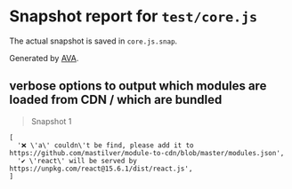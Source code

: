 # Snapshot report for `test/core.js`

The actual snapshot is saved in `core.js.snap`.

Generated by [AVA](https://ava.li).

## verbose options to output which modules are loaded from CDN / which are bundled

> Snapshot 1

    [
      '❌ \'a\' couldn\'t be find, please add it to https://github.com/mastilver/module-to-cdn/blob/master/modules.json',
      '✔️ \'react\' will be served by https://unpkg.com/react@15.6.1/dist/react.js',
    ]
